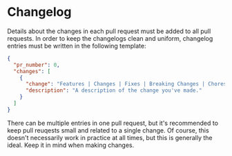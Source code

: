 # Changelog

Details about the changes in each pull request must be added to all pull requests. In order to keep the changelogs clean and uniform, changelog entries must be written in the following template:

```json
{
  "pr_number": 0,
  "changes": [
    {
      "change": "Features | Changes | Fixes | Breaking Changes | Chores | Documentation",
      "description": "A description of the change you've made."
    }
  ]
}
```

There can be multiple entries in one pull request, but it's recommended to keep pull reuqests small and related to a single change. Of course, this doesn't necessarily work in practice at all times, but this is generally the ideal. Keep it in mind when making changes.
